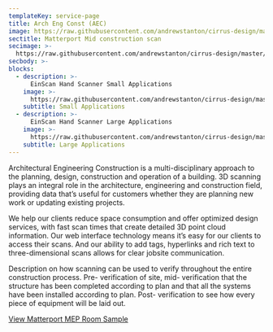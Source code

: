 ```yaml
---
templateKey: service-page
title: Arch Eng Const (AEC)
image: https://raw.githubusercontent.com/andrewstanton/cirrus-design/master/src/img/content/aec/aec-2.jpg
sectitle: Matterport Mid construction scan
secimage: >-
  https://raw.githubusercontent.com/andrewstanton/cirrus-design/master/src/img/content/aec/aec-1.jpg
secbody: >-
blocks:
  - description: >-
      EinScan Hand Scanner Small Applications
    image: >-
      https://raw.githubusercontent.com/andrewstanton/cirrus-design/master/src/img/content/aec/aec-3.jpg
    subtitle: Small Applications
  - description: >-
      EinScan Hand Scanner Large Applications
    image: >-
      https://raw.githubusercontent.com/andrewstanton/cirrus-design/master/src/img/content/aec/aec-4.jpg
    subtitle: Large Applications
---
```


Architectural Engineering Construction is a multi-disciplinary approach to the planning, design, construction and operation of a building. 3D scanning plays an integral role in the architecture, engineering and construction field, providing data that’s useful for customers whether they are planning new work or updating existing projects.

We help our clients reduce space consumption and offer optimized design services, with fast scan times that create detailed 3D point cloud information. Our web interface technology means it’s easy for our clients to access their scans. And our ability to add tags, hyperlinks and rich text to three-dimensional scans allows for clear jobsite communication.

Description on how scanning can be used to verify throughout the entire construction process. Pre- verification of site, mid- verification that the structure has been completed according to plan and that all the systems have been installed according to plan. Post- verification to see how every piece of equipment will be laid out.

[View Matterport MEP Room Sample](https://my.matterport.com/show/?m=urwL1Q2NQCe)
